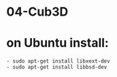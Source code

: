 # 04-Cub3D

# on Ubuntu install:
    - sudo apt-get install libxext-dev
    - sudo apt-get install libbsd-dev

